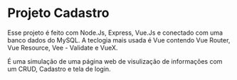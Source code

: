 
# Projeto Cadastro 

Esse projeto é feito com Node.Js, Express, Vue.Js e conectado com uma banco dados do MySQL. A teclogia mais usada é Vue contendo Vue Router, Vue Resource, Vee - Validate e VueX.

É uma simulação de uma página web de visulização de informações com um CRUD, Cadastro e tela de login.
